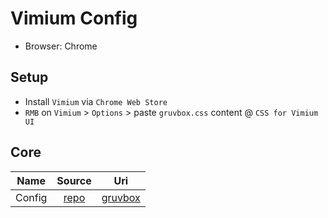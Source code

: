 # Vimium Config

- Browser: Chrome

## Setup

- Install `Vimium` via `Chrome Web Store`
- `RMB` on `Vimium` > `Options` > paste `gruvbox.css` content @ `CSS for Vimium UI`

## Core

|  Name  |                 Source                  |                                    Uri                                    |
| :----: | :-------------------------------------: | :-----------------------------------------------------------------------: |
| Config | [repo](https://github.com/philc/vimium) | [gruvbox](https://github.com/mezdelex/VimiumConfig/tree/main/gruvbox.css) |
